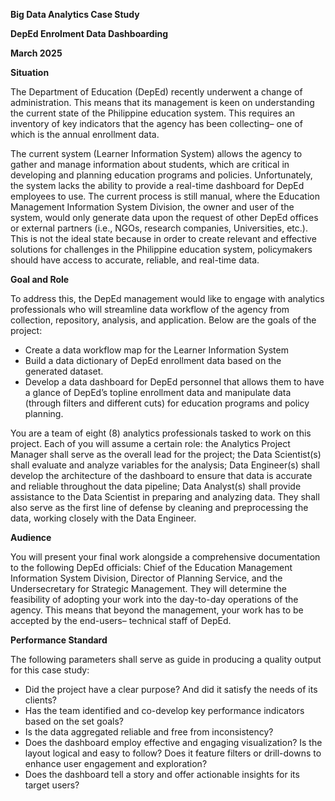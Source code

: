 **Big Data Analytics Case Study**

**DepEd Enrolment Data Dashboarding**

**March 2025**


**Situation**

The Department of Education (DepEd) recently underwent a change of administration. This means that its management is keen on understanding the current state of the Philippine education system. This requires an inventory of key indicators that the agency has been collecting– one of which is the annual enrollment data.

The current system (Learner Information System) allows the agency to gather and manage information about students, which are critical in developing and planning education programs and policies. Unfortunately, the system lacks the ability to provide a real-time dashboard for DepEd employees to use. The current process is still manual, where the Education Management Information System Division, the owner and user of the system, would only generate data upon the request of other DepEd offices or external partners (i.e., NGOs, research companies, Universities, etc.). This is not the ideal state because in order to create relevant and effective solutions for challenges in the Philippine education system, policymakers should have access to accurate, reliable, and real-time data.

**Goal and Role**

To address this, the DepEd management would like to engage with analytics professionals who will streamline data workflow of the agency from collection, repository, analysis, and application. Below are the goals of the project:

- Create a data workflow map for the Learner Information System
- Build a data dictionary of DepEd enrollment data based on the generated dataset.
- Develop a data dashboard for DepEd personnel that allows them to have a glance of DepEd’s topline enrollment data and manipulate data (through filters and different cuts) for education programs and policy planning.

You are a team of eight (8) analytics professionals tasked to work on this project. Each of you will assume a certain role: the Analytics Project Manager shall serve as the overall lead for the project; the Data Scientist(s) shall evaluate and analyze variables for the analysis; Data Engineer(s) shall develop the architecture of the dashboard to ensure that data is accurate and reliable throughout the data pipeline; Data Analyst(s) shall provide assistance to the Data Scientist in preparing and analyzing data. They shall also serve as the first line of defense by cleaning and preprocessing the data, working closely with the Data Engineer.

**Audience**

You will present your final work alongside a comprehensive documentation to the following DepEd officials: Chief of the Education Management Information System Division, Director of Planning Service, and the Undersecretary for Strategic Management. They will determine the feasibility of adopting your work into the day-to-day operations of the agency. This means that beyond the management, your work has to be accepted by the end-users– technical staff of DepEd.

**Performance Standard**

The following parameters shall serve as guide in producing a quality output for this case study:

- Did the project have a clear purpose? And did it satisfy the needs of its clients?
- Has the team identified and co-develop key performance indicators based on the set goals?
- Is the data aggregated reliable and free from inconsistency? 
- Does the dashboard employ effective and engaging visualization? Is the layout logical and easy to follow? Does it feature filters or drill-downs to enhance user engagement and exploration?
- Does the dashboard tell a story and offer actionable insights for its target users?
